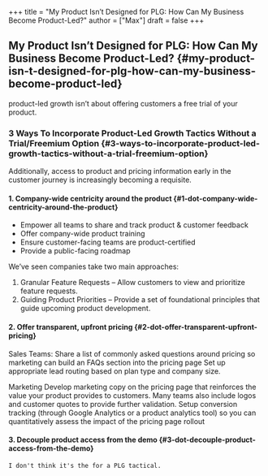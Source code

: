 +++
title = "My Product Isn’t Designed for PLG: How Can My Business Become Product-Led?"
author = ["Max"]
draft = false
+++

## My Product Isn’t Designed for PLG: How Can My Business Become Product-Led? {#my-product-isn-t-designed-for-plg-how-can-my-business-become-product-led}

product-led growth isn’t about offering customers a free trial of your product.


### 3 Ways To Incorporate Product-Led Growth Tactics Without a Trial/Freemium Option {#3-ways-to-incorporate-product-led-growth-tactics-without-a-trial-freemium-option}

Additionally, access to product and pricing information early in the customer
journey is increasingly becoming a requisite.


#### 1. Company-wide centricity around the product {#1-dot-company-wide-centricity-around-the-product}

-   Empower all teams to share and track product & customer feedback
-   Offer company-wide product training
-   Ensure customer-facing teams are product-certified
-   Provide a public-facing roadmap

We’ve seen companies take two main approaches:

1.  Granular Feature Requests – Allow customers to view and prioritize feature
    requests.
2.  Guiding Product Priorities – Provide a set of foundational principles that
    guide upcoming product development.


#### 2. Offer transparent, upfront pricing {#2-dot-offer-transparent-upfront-pricing}

Sales Teams:
Share a list of commonly asked questions around pricing so marketing can build an FAQs section into the pricing page
Set up appropriate lead routing based on plan type and company size.

Marketing
Develop marketing copy on the pricing page that reinforces the value your product provides to customers. Many teams also include logos and customer quotes to provide further validation.
Setup conversion tracking (through Google Analytics or a product analytics tool) so you can quantitatively assess the impact of the pricing page rollout


#### 3. Decouple product access from the demo {#3-dot-decouple-product-access-from-the-demo}

```comment
I don't think it's the for a PLG tactical.
```
